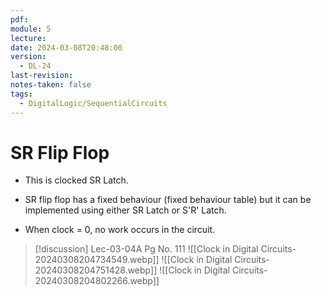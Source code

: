 ```yaml
---
pdf: 
module: 5
lecture: 
date: 2024-03-08T20:48:00
version:
  - DL-24
last-revision: 
notes-taken: false
tags:
  - DigitalLogic/SequentialCircuits
---
```

# SR Flip Flop

- This is clocked SR Latch.

- SR flip flop has a fixed behaviour (fixed behaviour table) but it can be implemented using either SR Latch or S'R' Latch.
- When clock = 0, no work occurs in the circuit.


> [!discussion] 
> Lec-03-04A Pg No. 111
> ![[Clock in Digital Circuits-20240308204734549.webp]]
> ![[Clock in Digital Circuits-20240308204751428.webp]]
> ![[Clock in Digital Circuits-20240308204802266.webp]]




